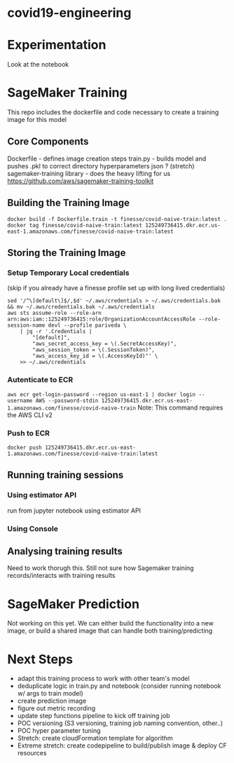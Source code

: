 # covid19-engineering

# Experimentation
Look at the notebook

# SageMaker Training
This repo includes the dockerfile and code necessary to create a training image for this model 

## Core Components
Dockerfile - defines image creation steps 
train.py - builds model and pushes .pkl to correct directory
hyperparameters json ? (stretch)
sagemaker-training library - does the heavy lifting for us
https://github.com/aws/sagemaker-training-toolkit


## Building the Training Image
`docker build -f Dockerfile.train -t finesse/covid-naive-train:latest .`
`docker tag finesse/covid-naive-train:latest 125249736415.dkr.ecr.us-east-1.amazonaws.com/finesse/covid-naive-train:latest`

## Storing the Training Image
### Setup Temporary Local credentials
(skip if you already have a finesse profile set up with long lived credentials)
```
sed '/^\[default\]$/,$d' ~/.aws/credentials > ~/.aws/credentials.bak && mv ~/.aws/credentials.bak ~/.aws/credentials
aws sts assume-role --role-arn arn:aws:iam::125249736415:role/OrganizationAccountAccessRole --role-session-name devl --profile pariveda \
    | jq -r '.Credentials |
        "[default]",
        "aws_secret_access_key = \(.SecretAccessKey)",
        "aws_session_token = \(.SessionToken)",
        "aws_access_key_id = \(.AccessKeyId)"' \
    >> ~/.aws/credentials
```
### Autenticate to ECR
`aws ecr get-login-password --region us-east-1 | docker login --username AWS --password-stdin 125249736415.dkr.ecr.us-east-1.amazonaws.com/finesse/covid-naive-train`
Note: This command requires the AWS CLI v2

### Push to ECR
`docker push 125249736415.dkr.ecr.us-east-1.amazonaws.com/finesse/covid-naive-train:latest`

## Running training sessions
### Using estimator API
run from jupyter notebook using estimator API

### Using Console


## Analysing training results
Need to work thorugh this. Still not sure how Sagemaker training records/interacts with training results

# SageMaker Prediction
Not working on this yet. We can either build the functionality into a new image, or build a shared image that can handle both training/predicting

# Next Steps
- adapt this training process to work with other team's model
- deduplicate logic in train.py and notebook (consider running notebook w/ args to train model)
- create prediction image
- figure out metric recording
- update step functions pipeline to kick off training job
- POC versioning (S3 versioning, training job naming convention, other..)
- POC hyper parameter tuning
- Stretch: create cloudFormation template for algorithm
- Extreme stretch: create codepipeline to build/publish image & deploy CF resources

